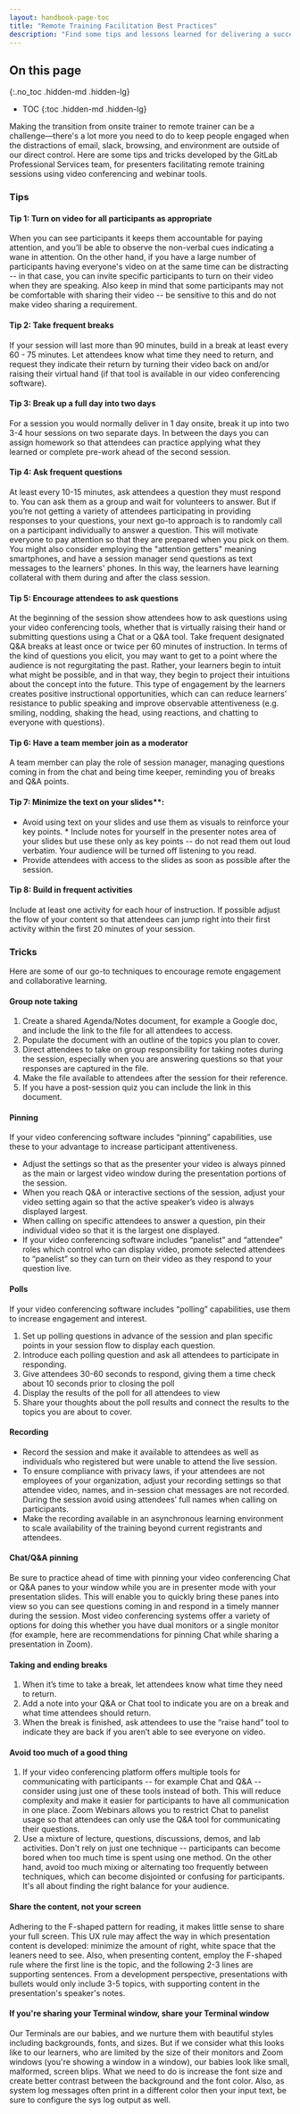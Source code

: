 ```yaml
---
layout: handbook-page-toc
title: "Remote Training Facilitation Best Practices"
description: "Find some tips and lessons learned for delivering a successful GitLab remote training ."
---
```


## On this page
{:.no_toc .hidden-md .hidden-lg}

- TOC
{:toc .hidden-md .hidden-lg}

Making the transition from onsite trainer to remote trainer can be a challenge—there's a lot more you need to do to keep people engaged when the distractions of email, slack, browsing, and environment are outside of our direct control. Here are some tips and tricks developed by the GitLab Professional Services team, for presenters facilitating remote training sessions using video conferencing and webinar tools.

### Tips

#### Tip 1: Turn on video for all participants as appropriate

When you can see participants it keeps them accountable for paying attention, and you’ll be able to observe the non-verbal cues indicating a wane in attention. On the other hand, if you have a large number of participants having everyone's video on at the same time can be distracting -- in that case, you can invite specific participants to turn on their video when they are speaking. Also keep in mind that some participants may not be comfortable with sharing their video -- be sensitive to this and do not make video sharing a requirement.


#### Tip 2: Take frequent breaks

If your session will last more than 90 minutes, build in a break at least every 60 - 75 minutes. Let attendees know what time they need to return, and request they indicate their return by turning their video back on and/or raising their virtual hand (if that tool is available in our video conferencing software).

#### Tip 3: Break up a full day into two days

For a session you would normally deliver in 1 day onsite, break it up into two 3-4 hour sessions on two separate days. In between the days you can assign homework so that attendees can practice applying what they learned or complete pre-work ahead of the second session.

#### Tip 4: Ask frequent questions

At least every 10-15 minutes, ask attendees a question they must respond to. You can ask them as a group and wait for volunteers to answer. But if you’re not getting a variety of attendees participating in providing responses to your questions, your next go-to approach is to randomly call on a participant individually to answer a question. This will motivate everyone to pay attention so that they are prepared when you pick on them. You might also consider employing the "attention getters" meaning smartphones, and have a session manager send questions as text messages to the learners' phones. In this way, the learners have learning collateral with them during and after the class session.

#### Tip 5: Encourage attendees to ask questions

At the beginning of the session show attendees how to ask questions using your video conferencing tools, whether that is virtually raising their hand or submitting questions using a Chat or a Q&A tool. Take frequent designated Q&A breaks at least once or twice per 60 minutes of instruction. In terms of the kind of questions you elicit, you may want to get to a point where the audience is not regurgitating the past. Rather, your learners begin to intuit what might be possible, and in that way, they begin to project their intuitions about the concept into the future. This type of engagement by the learners creates positive instructional opportunities, which can can reduce learners' resistance to public speaking and improve observable attentiveness (e.g. smiling, nodding, shaking the head, using reactions, and chatting to everyone with questions).

#### Tip 6: Have a team member join as a moderator

A team member can play the role of session manager, managing questions coming in from the chat and being time keeper, reminding you of breaks and Q&A points.

#### Tip 7: Minimize the text on your slides**:

* Avoid using text on your slides and use them as visuals to reinforce your key points.     * Include notes for yourself in the presenter notes area of your slides but use these only as key points -- do not read them out loud verbatim. Your audience will be turned off listening to you read.
* Provide attendees with access to the slides as soon as possible after the session.

#### Tip 8: Build in frequent activities

Include at least one activity for each hour of instruction. If possible adjust the flow of your content so that attendees can jump right into their first activity within the first 20 minutes of your session.

### Tricks

Here are some of our go-to techniques to encourage remote engagement and collaborative learning.

#### Group note taking

1. Create a shared Agenda/Notes document, for example a Google doc, and include the link to the file for all attendees to access.
1. Populate the document with an outline of the topics you plan to cover.
1. Direct attendees to take on group responsibility for taking notes during the session, especially when you are answering questions so that your responses are captured in the file.
1. Make the file available to attendees after the session for their reference.
1. If you have a post-session quiz you can include the link in this document.

#### Pinning

If your video conferencing software includes “pinning” capabilities, use these to your advantage to increase participant attentiveness.

* Adjust the settings so that as the presenter your video is always pinned as the main or largest video window during the presentation portions of the session.
* When you reach Q&A or interactive sections of the session, adjust your video setting again so that the active speaker’s video is always displayed largest.
* When calling on specific attendees to answer a question, pin their individual video so that it is the largest one displayed.
* If your video conferencing software includes “panelist” and “attendee” roles which control who can display video, promote selected attendees to “panelist” so they can turn on their video as they respond to your question live.

#### Polls

If your video conferencing software includes “polling” capabilities, use them to increase engagement and interest.

1. Set up polling questions in advance of the session and plan specific points in your session flow to display each question.
1. Introduce each polling question and ask all attendees to participate in responding.
1. Give attendees 30-60 seconds to respond, giving them a time check about 10 seconds prior to closing the poll
1. Display the results of the poll for all attendees to view
1. Share your thoughts about the poll results and connect the results to the topics you are about to cover.

#### Recording

* Record the session and make it available to attendees as well as individuals who registered but were unable to attend the live session.
* To ensure compliance with privacy laws, if your attendees are not employees of your organization, adjust your recording settings so that attendee video, names, and in-session chat messages are not recorded. During the session avoid using attendees’ full names when calling on participants.
* Make the recording available in an asynchronous learning environment to scale availability of the training beyond current registrants and attendees.

#### Chat/Q&A pinning

Be sure to practice ahead of time with pinning your video conferencing Chat or Q&A panes to your window while you are in presenter mode with your presentation slides. This will enable you to quickly bring these panes into view so you can see questions coming in and respond in a timely manner during the session. Most video conferencing systems offer a variety of options for doing this whether you have dual monitors or a single monitor (for example, here are recommendations for pinning Chat while sharing a presentation in Zoom).

#### Taking and ending breaks

1. When it’s time to take a break, let attendees know what time they need to return.
1. Add a note into your Q&A or Chat tool to indicate you are on a break and what time attendees should return.
1. When the break is finished, ask attendees to use the “raise hand” tool to indicate they are back if you aren’t able to see everyone on video.

#### Avoid too much of a good thing

1.  If your video conferencing platform offers multiple tools for communicating with participants -- for example Chat and Q&A -- consider using just one of these tools instead of both. This will reduce complexity and make it easier for participants to have all communication in one place. Zoom Webinars allows you to restrict Chat to panelist usage so that attendees can only use the Q&A tool for communicating their questions.
1. Use a mixture of lecture, questions, discussions, demos, and lab activities. Don't rely on just one technique -- participants can become bored when too much time is spent using one method. On the other hand, avoid too much mixing or alternating too frequently between techniques, which can become disjointed or confusing for participants. It's all about finding the right balance for your audience.

#### Share the content, not your screen

Adhering to the F-shaped pattern for reading, it makes little sense to share your full screen. This UX rule may affect the way in which presentation content is developed: minimize the amount of right, white space that the leaners need to see. Also, when presenting content, employ the F-shaped rule where the first line is the topic, and the following 2-3 lines are supporting sentences. From a development perspective, presentations with bullets would only include 3-5 topics, with supporting content in the presentation's speaker's notes.  

#### If you're sharing your Terminal window, share your Terminal window

Our Terminals are our babies, and we nurture them with beautiful styles including backgrounds, fonts, and sizes. But if we consider what this looks like to our learners, who are limited by the size of their monitors and Zoom windows (you're showing a window in a window), our babies look like small, malformed, screen blips. What we need to do is increase the font size and create better contrast between the background and the font color. Also, as system log messages often print in a different color then your input text, be sure to configure the sys log output as well.
